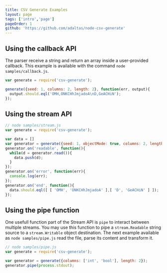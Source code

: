 ```yaml
---
title: CSV Generate Examples
layout: page
tags: ['intro','page']
pageOrder: 1
github: 'https://github.com/adaltas/node-csv-generate'
---
```


## Using the callback API

The parser receive a string and return an array inside a user-provided
callback. This example is available with the command `node samples/callback.js`.

```javascript
var generate = require('csv-generate');

generate({seed: 1, columns: 2, length: 2}, function(err, output){
  output.should.eql('OMH,ONKCHhJmjadoA\nD,GeACHiN');
});
```

## Using the stream API

```javascript
// node samples/stream.js
var generate = require('csv-generate');

var data = []
var generator = generate({seed: 1, objectMode: true, columns: 2, length: 2});
generator.on('readable', function(){
  while(d = generator.read()){
    data.push(d);
  }
});
generator.on('error', function(err){
  console.log(err);
});
generator.on('end', function(){
  data.should.eql([ [ 'OMH', 'ONKCHhJmjadoA' ],[ 'D', 'GeACHiN' ] ]);
});
```

## Using the pipe function

One usefull function part of the Stream API is `pipe` to interact between
multiple streams. You may use this function to pipe a `stream.Readable` string
source to a `stream.Writable` object destination. The next example available as
`node samples/pipe.js` read the file, parse its content and transform it.

```javascript
// node samples/pipe.js
var generate = require('csv-generate');

var generator = generate({columns: ['int', 'bool'], length: 2});
generator.pipe(process.stdout);
```